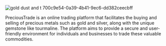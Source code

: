 ![gold dust and t 700c9e54-0a39-4b41-9ec6-dd382ceecbff](https://github.com/qasqot79/Precioustrade/assets/111513209/8adf3e2e-e327-45ac-bfae-af413b07e7be)



PreciousTrade is an online trading platform that facilitates the buying and selling of precious metals such as gold and silver, along with the unique gemstone like tourmaline. The platform aims to provide a secure and user-friendly environment for individuals and businesses to trade these valuable commodities.

